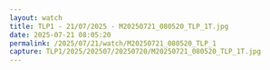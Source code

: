 ```yaml
---
layout: watch
title: TLP1 - 21/07/2025 - M20250721_080520_TLP_1T.jpg
date: 2025-07-21 08:05:20
permalink: /2025/07/21/watch/M20250721_080520_TLP_1
capture: TLP1/2025/202507/20250720/M20250721_080520_TLP_1T.jpg
---
```

